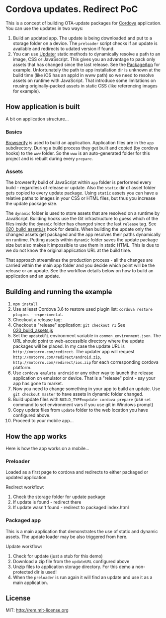 # Cordova updates. Redirect PoC

This is a concept of building OTA-update packages for [Cordova](http://cordova.apache.org/) application.
You can use the updates in two ways:
1.  Build an updated app. The update is being downloaded and put to a storage folder on a device.
The `preloader` script checks if an update is available and redirects to udated version if found.
2.  You can use [Updater](./app/lib/Updater.js) static methods to dynamically resolve a path to an image, CSS or
JavaSscript. This gives you an advantage to pack only assets that has changed since the last release. See the
[PackageApp](./app/PackageApp.js#L44) for example. Unfortunately the path to app installation dir is unknown at the
build time (like iOS has an appId in www path) so we need to resolve assets on runtime with JavaScript. That introduce
some limitations on reusing originally-packed assets in static CSS (like referencing images for example).

## How application is built

A bit on application structure...

### Basics

[Browserify](https://github.com/substack/node-browserify) is used to build an application. Application files are
in the `app` subdirectory. During a build process they get built and copied (by cordova hooks) to the `www` folder.
So the `www` is an auto-generated folder for this project and is rebuilt during every `prepare`.

### Assets

The browserify build of JavaScript within `app` folder is performed every build - regardless of release or update.
Also the `static` dir of asset folder gets copied to every update package. Using `static` assets you can have a relative
paths to images in your CSS or HTML files, but thus you increase the update package size.

The `dynamic` folder is used to store assets that are resolved on a runtime by JavaScript. Building hooks use the Git
infrastructure to guess which of the files inside the `dynamic` folder has changed since the last `release` tag.
See [020_build_assets.js](./hooks/before/prepare/020_build_assets.js#L34) hook for details. When building the update
only the changed assets get packaged and the app resolves their paths dynamically on runtime. Putting assets within
`dynamic` folder saves the update package size but also makes it impossible to use them in static HTML. This is due to
we do not know the original application URL at the build time.

That approach streamlines the production process - all the changes are carried within the main app folder and you decide
which point will be the release or an update. See the workflow details below on how to build an application and
an update.

## Building and running the example

1.  `npm install`
2.  Use at least Cordova 3.6 to restore used plugin list: `cordova restore plugins --experimental`.
3.  Checkout a release tag:
3.  Checkout a "release" application: `git checkout r1`
    See [020_build_assets.js](./hooks/before/prepare/020_build_assets.js#L34)
4.  Set the `updateURL` environment variable in `common_environment.json`. The URL should point to web-accessible
    directory where the update packages will be placed. In my case the update URL is `http://motorro.com/redirect`.
    The updater app will request `http://motorro.com/redirect/android.zip`, `http://motorro.com/redirect/ios.zip` for
    each corresponding cordova platform.
5.  Use `cordova emulate android` or any other way to launch the release application on emulator or device. That is a
    "release" point - say your app has gone to market.
6.  Now you need to change something in your app to build an update. Use `git checkout master` to have assets in
    dynamic folder changed.
7.  Build update files with `BUILD_TYPE=update cordova prepare` (use `set` command to set environment vars if you use
    git in Windows prompt)
8.  Copy update files from `update` folder to the web location you have configured above.
9.  Proceed to your mobile app...

## How the app works

Here is how the app works on a mobile...

### Preloader

Loaded as a first page to cordova and redirects to either packaged or updated application.

Redirect workflow:

1.  Check the storage folder for update package
2.  If update is found - redirect there
3.  If update wasn't found - redirect to packaged index.html

### Packaged app

This is a main application that demonstrates the use of static and dynamic assets.
The update loader may be also triggered from here.

Update workflow:

1. Check for update (just a stub for this demo)
2. Download a zip file from the `updateURL` configured above
3. Unzip files to application storage directory. For this demo a non-protected dir is used!
4. When the `preloader` is run again it will find an update and use it as a main application.

## License

MIT: http://rem.mit-license.org


